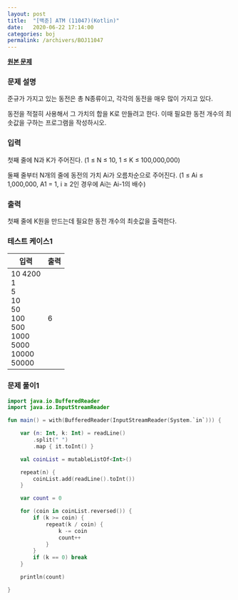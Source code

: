 ```yaml
---
layout: post
title:  "[백준] ATM (11047)(Kotlin)"
date:   2020-06-22 17:14:00
categories: boj
permalink: /archivers/BOJ11047
---
```


**[원본 문제](https://www.acmicpc.net/problem/11047)**

### 문제 설명

준규가 가지고 있는 동전은 총 N종류이고, 각각의 동전을 매우 많이 가지고 있다.

동전을 적절히 사용해서 그 가치의 합을 K로 만들려고 한다. 이때 필요한 동전 개수의 최솟값을 구하는 프로그램을 작성하시오.


### 입력

첫째 줄에 N과 K가 주어진다. (1 ≤ N ≤ 10, 1 ≤ K ≤ 100,000,000)

둘째 줄부터 N개의 줄에 동전의 가치 Ai가 오름차순으로 주어진다. (1 ≤ Ai ≤ 1,000,000, A1 = 1, i ≥ 2인 경우에 Ai는 Ai-1의 배수)


### 출력

첫째 줄에 K원을 만드는데 필요한 동전 개수의 최솟값을 출력한다.


### 테스트 케이스1

|입력|출력|
|-----|-----|
|10 4200<br>1<br>5<br>10<br>50<br>100<br>500<br>1000<br>5000<br>10000<br>50000|6|


### 문제 풀이1

```kotlin
import java.io.BufferedReader
import java.io.InputStreamReader

fun main() = with(BufferedReader(InputStreamReader(System.`in`))) {

    var (n: Int, k: Int) = readLine()
        .split(" ")
        .map { it.toInt() }

    val coinList = mutableListOf<Int>()

    repeat(n) {
        coinList.add(readLine().toInt())
    }

    var count = 0

    for (coin in coinList.reversed()) {
        if (k >= coin) {
            repeat(k / coin) {
                k -= coin
                count++
            }
        }
        if (k == 0) break
    }

    println(count)

}
```
